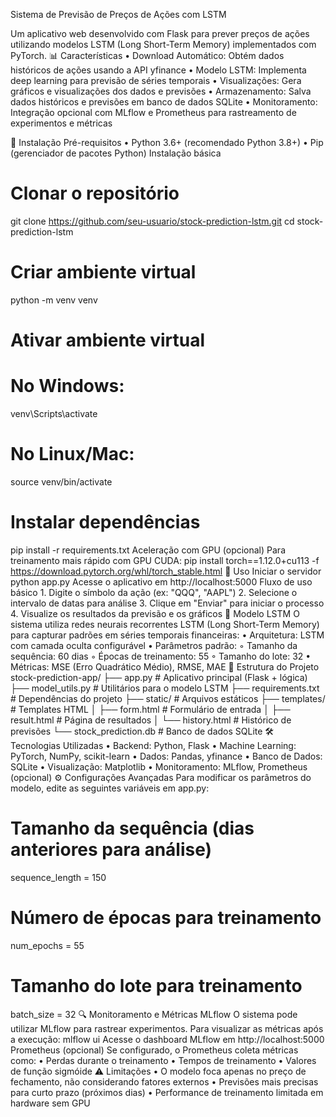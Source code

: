 Sistema de Previsão de Preços de Ações com LSTM
  
Um aplicativo web desenvolvido com Flask para prever preços de ações utilizando modelos LSTM (Long Short-Term Memory) implementados com PyTorch.
📊 Características
    • Download Automático: Obtém dados históricos de ações usando a API yfinance 
    • Modelo LSTM: Implementa deep learning para previsão de séries temporais 
    • Visualizações: Gera gráficos e visualizações dos dados e previsões 
    • Armazenamento: Salva dados históricos e previsões em banco de dados SQLite 
    • Monitoramento: Integração opcional com MLflow e Prometheus para rastreamento de experimentos e métricas 


🚀 Instalação
Pré-requisitos
    • Python 3.6+ (recomendado Python 3.8+) 
    • Pip (gerenciador de pacotes Python) 
Instalação básica
# Clonar o repositório
git clone https://github.com/seu-usuario/stock-prediction-lstm.git
cd stock-prediction-lstm

# Criar ambiente virtual
python -m venv venv

# Ativar ambiente virtual
# No Windows:
venv\Scripts\activate
# No Linux/Mac:
source venv/bin/activate

# Instalar dependências
pip install -r requirements.txt
Aceleração com GPU (opcional)
Para treinamento mais rápido com GPU CUDA:
pip install torch==1.12.0+cu113 -f https://download.pytorch.org/whl/torch_stable.html
🔧 Uso
Iniciar o servidor
python app.py
Acesse o aplicativo em http://localhost:5000
Fluxo de uso básico
    1. Digite o símbolo da ação (ex: "QQQ", "AAPL") 
    2. Selecione o intervalo de datas para análise 
    3. Clique em "Enviar" para iniciar o processo 
    4. Visualize os resultados da previsão e os gráficos 
🧠 Modelo LSTM
O sistema utiliza redes neurais recorrentes LSTM (Long Short-Term Memory) para capturar padrões em séries temporais financeiras:
    • Arquitetura: LSTM com camada oculta configurável 
    • Parâmetros padrão: 
        ◦ Tamanho da sequência: 60 dias 
        ◦ Épocas de treinamento: 55 
        ◦ Tamanho do lote: 32 
    • Métricas: MSE (Erro Quadrático Médio), RMSE, MAE 
📂 Estrutura do Projeto
stock-prediction-app/
├── app.py                 # Aplicativo principal (Flask + lógica)
├── model_utils.py         # Utilitários para o modelo LSTM
├── requirements.txt       # Dependências do projeto
├── static/                # Arquivos estáticos
├── templates/             # Templates HTML
│   ├── form.html          # Formulário de entrada
│   ├── result.html        # Página de resultados
│   └── history.html       # Histórico de previsões
└── stock_prediction.db    # Banco de dados SQLite
🛠️ Tecnologias Utilizadas
    • Backend: Python, Flask 
    • Machine Learning: PyTorch, NumPy, scikit-learn 
    • Dados: Pandas, yfinance 
    • Banco de Dados: SQLite 
    • Visualização: Matplotlib 
    • Monitoramento: MLflow, Prometheus (opcional) 
⚙️ Configurações Avançadas
Para modificar os parâmetros do modelo, edite as seguintes variáveis em app.py:
# Tamanho da sequência (dias anteriores para análise)
sequence_length = 150

# Número de épocas para treinamento
num_epochs = 55

# Tamanho do lote para treinamento
batch_size = 32
🔍 Monitoramento e Métricas
MLflow
O sistema pode utilizar MLflow para rastrear experimentos. Para visualizar as métricas após a execução:
mlflow ui
Acesse o dashboard MLflow em http://localhost:5000
Prometheus (opcional)
Se configurado, o Prometheus coleta métricas como:
    • Perdas durante o treinamento 
    • Tempos de treinamento 
    • Valores de função sigmóide 
⚠️ Limitações
    • O modelo foca apenas no preço de fechamento, não considerando fatores externos 
    • Previsões mais precisas para curto prazo (próximos dias) 
    • Performance de treinamento limitada em hardware sem GPU 
